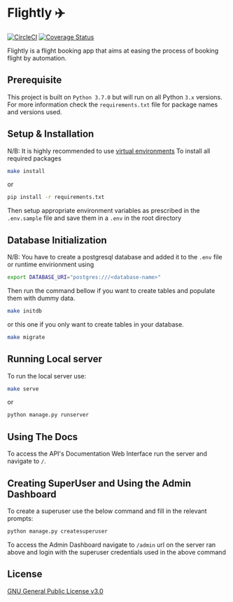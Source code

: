 # Flightly ✈️

[![CircleCI](https://circleci.com/gh/parseendavid/flightly_flight-booking-app/tree/develop.svg?style=svg)](https://circleci.com/gh/parseendavid/flightly_flight-booking-app/tree/develop)
[![Coverage Status](https://coveralls.io/repos/github/parseendavid/flightly_flight-booking-app/badge.svg?branch=develop)](https://coveralls.io/github/parseendavid/flightly_flight-booking-app?branch=develop)


Flightly is a flight booking app that aims at easing the process of booking flight by automation.

## Prerequisite

This project is built on `Python 3.7.0` but will run on all Python `3.x` versions.
For more information check the `requirements.txt` file for package names and versions used.

## Setup & Installation

N/B: It is highly recommended to use [virtual environments](https://realpython.com/python-virtual-environments-a-primer/)
To install all required packages

```bash
make install
```

or

```bash
pip install -r requirements.txt
```

Then setup appropriate environment variables as prescribed in the `.env.sample` file and save them in a `.env` in the root directory

## Database Initialization

N/B: You have to create a postgresql database and added it to the `.env` file or runtime envirionment using

```bash
export DATABASE_URI="postgres:///<database-name>"
```

Then run the command bellow if you want to create tables and populate them with dummy data.

```bash
make initdb
```

or this one if you only want to create tables in your database.

```bash
make migrate
```

## Running Local server

To run the local server use:

```bash
make serve
```

or

```bash
python manage.py runserver
```

## Using The Docs

To access the API's Documentation Web Interface run the server and navigate to `/`.

## Creating SuperUser and Using the Admin Dashboard

To create a superuser use the below command and fill in the relevant prompts:

```bash
python manage.py createsuperuser
```

To access the Admin Dashboard navigate to `/admin` url on the server ran above and login with the superuser credentials used in the above command

## License

[GNU General Public License v3.0](https://www.gnu.org/licenses/gpl-3.0.en.html)

